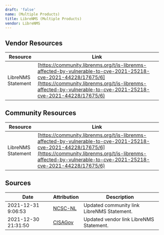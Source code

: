 ```yaml
---
draft: 'false'
name: (Multiple Products)
title: LibreNMS (Multiple Products)
vendor: LibreNMS
---
```


## Vendor Resources
| Resource | Link |
| --- | --- |
| LibreNMS Statement | [https://community.librenms.org/t/is-librenms-affected-by-vulnerable-to-cve-2021-25218-cve-2021-44228/17675/6](https://community.librenms.org/t/is-librenms-affected-by-vulnerable-to-cve-2021-25218-cve-2021-44228/17675/6) |

## Community Resources
| Resource | Link |
| --- | --- |
| LibreNMS Statement | [https://community.librenms.org/t/is-librenms-affected-by-vulnerable-to-cve-2021-25218-cve-2021-44228/17675/6](https://community.librenms.org/t/is-librenms-affected-by-vulnerable-to-cve-2021-25218-cve-2021-44228/17675/6) |


## Sources
| Date | Attribution | Description |
| --- | --- | --- |
| 2021-12-31 9:06:53 | [NCSC-NL](https://github.com/NCSC-NL/log4shell/blob/main/software/README.md) | Updated community link LibreNMS Statement.  |
| 2021-12-30 21:31:50 | [CISAGov](https://raw.githubusercontent.com/cisagov/log4j-affected-db/develop/README.md) | Updated vendor link LibreNMS Statement.  |
